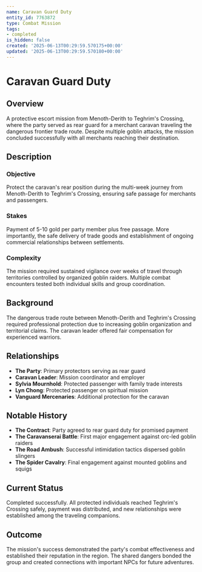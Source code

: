 ```yaml
---
name: Caravan Guard Duty
entity_id: 7763872
type: Combat Mission
tags:
- completed
is_hidden: false
created: '2025-06-13T00:29:59.570175+00:00'
updated: '2025-06-13T00:29:59.570180+00:00'
---
```


# Caravan Guard Duty

## Overview
A protective escort mission from Menoth-Derith to Teghrim's Crossing, where the party served as rear guard for a merchant caravan traveling the dangerous frontier trade route. Despite multiple goblin attacks, the mission concluded successfully with all merchants reaching their destination.

## Description
### Objective
Protect the caravan's rear position during the multi-week journey from Menoth-Derith to Teghrim's Crossing, ensuring safe passage for merchants and passengers.

### Stakes
Payment of 5-10 gold per party member plus free passage. More importantly, the safe delivery of trade goods and establishment of ongoing commercial relationships between settlements.

### Complexity
The mission required sustained vigilance over weeks of travel through territories controlled by organized goblin raiders. Multiple combat encounters tested both individual skills and group coordination.

## Background
The dangerous trade route between Menoth-Derith and Teghrim's Crossing required professional protection due to increasing goblin organization and territorial claims. The caravan leader offered fair compensation for experienced warriors.

## Relationships
- **The Party**: Primary protectors serving as rear guard
- **Caravan Leader**: Mission coordinator and employer
- **Sylvia Mournhold**: Protected passenger with family trade interests
- **Lyn Chong**: Protected passenger on spiritual mission
- **Vanguard Mercenaries**: Additional protection for the caravan

## Notable History
- **The Contract**: Party agreed to rear guard duty for promised payment
- **The Caravanserai Battle**: First major engagement against orc-led goblin raiders
- **The Road Ambush**: Successful intimidation tactics dispersed goblin slingers
- **The Spider Cavalry**: Final engagement against mounted goblins and squigs

## Current Status
Completed successfully. All protected individuals reached Teghrim's Crossing safely, payment was distributed, and new relationships were established among the traveling companions.

## Outcome
The mission's success demonstrated the party's combat effectiveness and established their reputation in the region. The shared dangers bonded the group and created connections with important NPCs for future adventures.